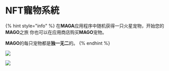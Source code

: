 # NFT寵物系統

{% hint style="info" %}
在**MAGA**应用程序中随机获得一只火星宠物，开始您的**MAGO**之旅 你也可以在应用商店购买**MAGO**宠物。

**MAGO**的每只宠物都是**独一无二**的。
{% endhint %}

![](../.gitbook/assets/pet\_2.png)

![](../.gitbook/assets/pet\_1.png)

